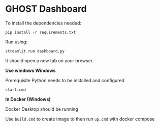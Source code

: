 # GHOST Dashboard

To install the dependencies needed:

```
pip install -r requirements.txt
```

Run using:

```
streamlit run dashboard.py 
```
It should open a new tab on your browser. 

**Use windows Windows**

Prerequisite  Python needs to be installed and configured

```
start.cmd
```

**In Docker (Windows)**

Docker Desktop should be running   

Use ```build.cmd``` to create image to then run ```up.cmd``` with docker compose
 